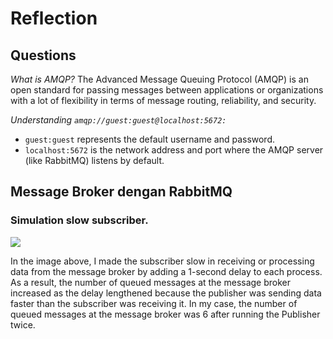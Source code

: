 # Reflection
## Questions
*What is AMQP?* The Advanced Message Queuing Protocol (AMQP) is an open standard for passing messages between applications or organizations with a lot of flexibility in terms of message routing, reliability, and security.

*Understanding `amqp://guest:guest@localhost:5672:`*
- `guest:guest` represents the default username and password.
- `localhost:5672` is the network address and port where the AMQP server (like RabbitMQ) listens by default.
## Message Broker dengan RabbitMQ
### Simulation slow subscriber.
<img src="image/image0.png">

In the image above, I made the subscriber slow in receiving or processing data from the message broker by adding a 1-second delay to each process. As a result, the number of queued messages at the message broker increased as the delay lengthened because the publisher was sending data faster than the subscriber was receiving it. In my case, the number of queued messages at the message broker was 6 after running the Publisher twice.